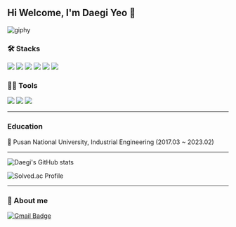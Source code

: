 ## Hi Welcome, I'm Daegi Yeo 👋

![giphy](https://github.com/daegi0923/daegi0923/assets/156268579/909a2eb5-3082-4e1a-84e8-831f6be1cbbc)

### 🛠️ Stacks

<img src="https://img.shields.io/badge/Python-3766AB?style=flat-square&logo=Python&logoColor=white"/> <img src="https://img.shields.io/badge/Java-007396?style=flat-square&logo=Java&logoColor=white"/> <img src="https://img.shields.io/badge/C++-00599C?style=flat-square&logo=C%2B%2B&logoColor=white"/> <img src="https://img.shields.io/badge/Vue.js-4FC08D?style=flat-square&logo=Vue.js&logoColor=white"/> <img src="https://img.shields.io/badge/React-61DAFB?style=flat-square&logo=React&logoColor=white"/> <img src="https://img.shields.io/badge/Django-092E20?style=flat-square&logo=Django&logoColor=white"/>

### 💪🏼 Tools

<img src="https://img.shields.io/badge/Git-F05032?style=flat-square&logo=Git&logoColor=white"/> <img src="https://img.shields.io/badge/Visual Studio Code-007ACC?style=flat-square&logo=Visual Studio Code&logoColor=white"/> <img src="https://img.shields.io/badge/Jira-0052CC?style=flat-square&logo=Jira&logoColor=white"/>

---

### Education

📖 Pusan National University, Industrial Engineering (2017.03 ~ 2023.02)

---

![Daegi's GitHub stats](https://github-readme-stats.vercel.app/api?username=daegi0923&show_icons=true&theme=radical)

![Solved.ac Profile](http://mazassumnida.wtf/api/v2/generate_badge?boj=daegi0923)

---

### 🐯 About me

[![Gmail Badge](https://img.shields.io/badge/Gmail-d14836?style=flat-square&logo=Gmail&logoColor=white&link=mailto:daegi0923@gmail.com)](mailto:daegi0923@gmail.com)
